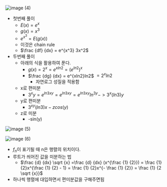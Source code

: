 ![image (4)](https://github.com/user-attachments/assets/559476d9-76b5-4f4f-8e35-e3a691ce9d19)


- 첫번째 풀이
    - $E(x) = e^x$
    - $g(x) = x^3$
    - $e^{x^3} = E(g(x))$
    - 이것은 chain rule
    - $\frac {df} {dx} = e^{x^3} 3x^2$
- 두번째 풀이
    - 아래의 식을 활용하여 푼다.
        - $g(x) = 2^x =e^{x ln2} = (e^{ln2})^x$
        - $\frac {dg} {dx} = e^{xln2}ln2$ $= 2^xln2$
            - 자연로그 성질을 적용함
    - x로 편미분
        - $3^xy = e^{ln3xy} = e^{ln3xy}= e^{ln3xy}ln^{3y} -> 3^x(ln3)y$
    - y로 편미분
        - $3^{xy}(ln3)x - zcos(y)$
    - z로 미분
        - -sin(y)

![image (5)](https://github.com/user-attachments/assets/eda1c5c9-68ad-4ab7-9fa2-bcbc8202496c)


![image (6)](https://github.com/user-attachments/assets/3a14e4b6-24d8-4d85-a09b-481109141f16)


- $f_n$이 표기될 때 n은 행렬의 위치이다.
- 루트가 씌어진 값을 미분하는 법
    - $\frac {d} {dx} \sqrt {x} =\frac {d} {dx} (x^{\frac {1} {2}}) = \frac {1} {2}x^{\frac {1} {2} - 1} = \frac {1} {2}x^{- \frac {1} {2}} = \frac {1} {2 \sqrt {x}}$
- 하나씩 행렬에 대입하면서 편미분값을 구해주면됨